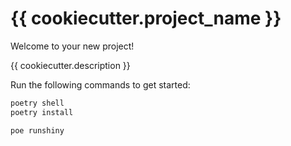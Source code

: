 # {{ cookiecutter.project_name }}

Welcome to your new project!

{{ cookiecutter.description }}

Run the following commands to get started:

```bash
poetry shell
poetry install

poe runshiny
```
